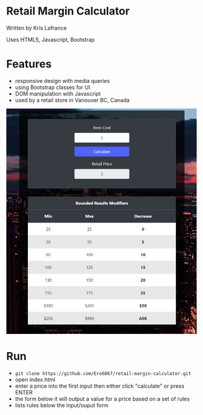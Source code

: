 # Retail Margin Calculator

Written by Kris Lafrance

Uses HTML5, Javascript, Bootstrap

# Features

- responsive design with media queries
- using Bootstrap classes for UI
- DOM manipulation with Javascript
- used by a retail store in Vanouver BC, Canada

![calculator-screenshot](/img/retail-bg.jpg)

# Run

- `git clone https://github.com/Ero6067/retail-margin-calculator.git`
- open index.html
- enter a price into the first input then either click "calculate" or press ENTER
- the form below it will output a value for a price based on a set of rules
- lists rules below the input/ouput form
